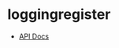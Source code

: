 # loggingregister

-	[API Docs](https://redocly.github.io/redoc/?url=https://raw.githubusercontent.com/OpenVerwerkingen/loggingregister/master/oas.yaml&nocors)
